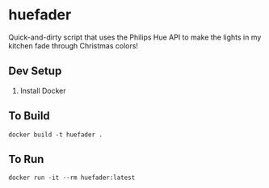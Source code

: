 # huefader

Quick-and-dirty script that uses the Philips Hue API to make the lights in my kitchen fade through Christmas colors!

## Dev Setup
 1. Install Docker

## To Build
```
docker build -t huefader .
```

## To Run
```
docker run -it --rm huefader:latest
```
